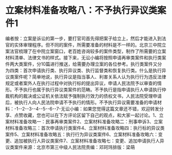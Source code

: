 # 立案材料准备攻略八：不予执行异议类案件1

编者按：立案是诉讼的第一步，要打官司首先得把案子给立上，然后才能进入到法官的实体审理程序。但不同的案件，所需要准备的材料是不一样的。北京三中院立案法官梳理了在中院立案窗口，老百姓咨询较多的案件类型，制作了所需要的立案材料清单、法律文书的样式。接下来，无讼小编将按照申请再审类案件和执行类案件两大类案件，分10篇进行推送，给需要办理立案的各位参考。执行类案件又分为四类：首次申请执行类、执行异议类、执行监督类和恢复执行类。什么是执行异议类案件呢？简单地说，执行异议是指当事人、利害关系人认为执行行为违反法律规定或者案外人在执行过程中对执行标的提出异议，申请人民法院予以审查的情形。不予执行也属于执行异议类案件的范畴。不予执行是指申请执行人申请执行仲裁机构的裁决或公证机关依法赋予强制执行效力的债权文书，人民法院受理申请后，被执行人向人民法院申请不予执行的情形。不予执行异议需要准备的申请材料：-1--2--3--4--5--6--7-无讼小编：如果您觉得这篇文章还不错，欢迎转发分享、点赞收藏，您也可以在下方评论区留下自己的观点，和大家一起讨论。1、立案材料准备攻略一：民事再审类案件2、立案材料准备攻略二：刑事申诉3、立案材料准备攻略三：首次申请执行类案件4、立案材料准备攻略四：执行标的异议类案件5、立案材料准备攻略五：执行行为异议类案件6、立案材料准备攻略六：变更、追加被执行人异议类案件7、立案材料准备攻略七：变更、追加申请执行人异议类案件来源：北京市第三中级人民法院责编：邓珂玮排版：梁萌

